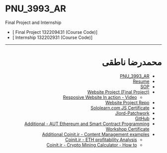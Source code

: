 # PNU_3993_AR
Final Project and Internship

- [ Final Project   132209431 (Course Code)]
- [ Internship      132202931 (Course Code)]

<div dir="rtl">

---------

# محمدرضا ناطقی
- [PNU_3993_AR](https://github.com/Nateghi7/PNU_3993_AR)
- [Resume](https://nateghi7.github.io/ResponsiveResumeWebsite/) 
- [SOP](https://forughiamir.github.io/SOP/)
- [Website Project (Final Project)](https://nateghi7.github.io/ResponsiveResumeWebsite/)
  - [Resposive Website In action - Video](https://github.com/Nateghi7/WebResumeSampleMovie/blob/main/README.md)
- [Website Project Repo](https://github.com/Nateghi7/ResponsiveResumeWebsite)
- [Sololearn.com JS Certificate](https://github.com/Nateghi7/JavaScript-Certification/blob/main/Cert-SoloLearn-JS.png)
- [Jlord-Patchwork](https://github.com/Nateghi7/Jlord-Patchwork/blob/main/Github-Jlord.jpg)
- [GitHub](https://github.com/Nateghi7)
- [Additional - AUT Ethereum and Smart Contract Programming Workshop Certificate](https://github.com/Nateghi7/AUTsolidityCert/blob/main/AUTsolidityCert.jpg)
- [Additional Coinit.ir - Content Management examples](https://web.archive.org/web/20201202152336/https://www.coinit.ir/author/nateghi7/)
  - [Coinit.ir - ETH profitability Analysis](https://web.archive.org/web/20201124125429/https://www.coinit.ir/1396/11/eth_profit_analysis/)
  - [Coinit.ir - Crypto Mining Calculator - How to](https://web.archive.org/web/20201126144054/https://www.coinit.ir/1396/10/mining_calculator_howto/)


